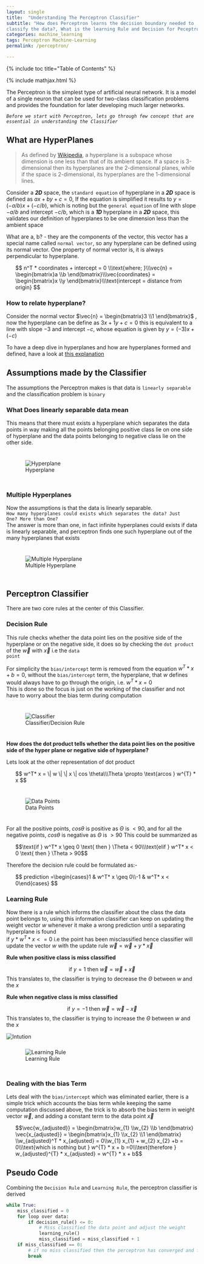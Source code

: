 ```yaml
---
layout: single
title:  "Understanding The Perceptron Classifier"
subtitle: "How does Perceptron learns the decision boundary needed to 
classify the data?, What is the learning Rule and Decision for Peceptron?"
categories: machine_learning
tags: Perceptron Machine-Learning
permalink: /perceptron/

---
```

{% include toc title="Table of Contents" %}

{% include mathjax.html %}


The Perceptron is the simplest type of artificial neural network. It is a model of a single neuron that can
be used for two-class classification problems and provides the foundation for later developing much larger networks.


*```Before we start with Perceptron, lets go through few concept that are essential in understanding the Classifier```*

## What are HyperPlanes
	
> As defined by [Wikipedia](https://en.wikipedia.org/wiki/Hyperplane), a hyperplane is a subspace whose dimension is one less than that of its ambient space. If a space is 
3-dimensional then its hyperplanes are the 2-dimensional planes, while if the space is 2-dimensional,
its hyperplanes are the 1-dimensional lines.

Consider a ***2D*** space, the `standard equation` of hyperplane in a ***2D*** space is defined
as $ax + by + c = 0$, If the equation is simplified it results to  $y = (-a/b) x + (-c/b)$, which is noting but the
`general equation` of line with slope $-a/b$ and intercept $-c/b$, which is a ***1D*** hyperplane in a ***2D*** space,
this validates our definition of hyperplanes to be one dimension less than the ambient space

What are a, b? - they are the components of the vector, this vector has a special name called `normal vector`, 
so any hyperplane can be defined using its normal vector. One property of normal vector is, it is always perpendicular to hyperplane.

<ul>
$$
n^T * coordinates + intercept = 0 
\\\text{where; }\\\vec{n}  = \begin{bmatrix}a  \\b \end{bmatrix}\\\vec{coordinates}  =  \begin{bmatrix}x  \\y \end{bmatrix}\\\text{intercept = distance from origin}
$$
</ul>

### <span style="color:gray text-decoration:underline;">How to relate hyperplane? </span>

Consider the normal vector $\vec{n}  = \begin{bmatrix}3 \\1  \end{bmatrix}$ , now the hyperplane can be define as $3x + 1y + c = 0$
this is equivalent to a line with slope $-3$ and intercept $-c$, whose equation is given by $y = (-3) x + (-c)$

To have a deep dive in hyperplanes and how are hyperplanes formed and defined, have a look at 
[this explanation](https://www.youtube.com/watch?v=-sNDkhE2Vsk&feature=emb_logo)



##  Assumptions made by the Classifier
The assumptions the Perceptron makes is that data is `linearly separable` and the classification problem is `binary`

### <span style="color:gray text-decoration:underline;">What Does linearly separable data mean </span>

This means that there must exists a hyperplane which separates the data points in way making all the points belonging
positive class lie on one side of hyperplane and the data points belonging to negative class lie on the other side.


<div style="padding: 10px;">
<figure class="image">
  <img src="https://fuzailpalnak.github.io/assets/perceptron_files/hyperplane.png" alt="Hyperplane">
  <figcaption>Hyperplane</figcaption>
</figure>
</div>



### <span style="color:gray text-decoration:underline;">Multiple Hyperplanes</span>

Now the assumptions is that the data is linearly separable.<br />
<code>How many hyperplanes could exists which separates the data?
Just One? More than One?</code><br />
The answer is more than one, in fact infinite hyperplanes could exists if data is linearly separable, 
and perceptron finds one such hyperplane out of the many hyperplanes that exists

<div style="padding: 10px;">
<figure class="image">
  <img src="https://fuzailpalnak.github.io/assets/perceptron_files/multiple_hyperplanes.png" alt="Multiple Hyperplane">
  <figcaption>Multiple Hyperplane</figcaption>
</figure>
</div>


##  Perceptron Classifier

There are two core rules at the center of this Classifier.

### <span style="color:gray text-decoration:underline;">Decision Rule</span>
This rule checks whether the data point lies on the positive side of the hyperplane or on the negative side, it does so
by checking the <code>dot product</code> of the $\vec{w}$ with $\vec{x}$ i.e the <code>data point</code>


For simplicity the <code>bias/intercept</code> term is removed from the equation $w^T * x + b = 0$, without the <code>bias/intercept</code> term,
the hyperplane, that $w$ defines would always have to go through the origin, i.e. $w^T * x = 0$<br />
This is done so the focus is just on the working of the classifier and not have to worry about the bias term during computation

<div style="padding: 10px;">
<figure class="image">
  <img src="https://fuzailpalnak.github.io/assets/perceptron_files/classifier.png" alt="Classifier">
  <figcaption>Classifier/Decision Rule</figcaption>
</figure>
</div>

<b>How does the dot product tells whether the data point lies on the positive side of the hyper plane or negative side of hyperplane?</b><br />

Lets look at the other representation of dot product
<ul>
$$
w^T* x = \| w \|  \| x \| cos \theta\\\Theta  \propto   \text{arcos }  w^{T} * x
$$
</ul>


<div style="padding: 10px;">
<figure class="image">
  <img src="https://fuzailpalnak.github.io/assets/perceptron_files/example2.png" alt="Data Points">
  <figcaption>Data Points</figcaption>
</figure>
</div>


For all the positive points, $cos \theta$ is positive as $\Theta$ is $< 90$, and for all the negative points,
$cos \theta$ is negative as $\Theta$ is $> 90$
This could be summarized as 
<ul>
$$\text{if } w^T* x  \geq  0 \text{ then }  \Theta < 90\\\text{elif } w^T* x  <  0 \text{ then }  \Theta > 90$$
</ul>

Therefore the decision rule could be formulated as:-
<ul>
$$
prediction =\begin{cases}1 & w^T* x \geq 0\\-1 & w^T* x <  0\end{cases} 
$$

</ul>


### <span style="color:gray text-decoration:underline;">Learning Rule </span>

Now there is a rule which informs the classifier about the class the data point belongs to, using this information 
classifier can keep on updating the weight vector $w$ whenever it make a wrong prediction until a separating hyperplane is found<br />
if $y * w^T * x <= 0$ i.e the point has been misclassified hence classifier will update the vector $w$ with the update rule
$\vec{w}  = \vec{w}  + y * \vec{x}$<br />  


<b>Rule when positive class is miss classified</b><br />

$$\text{if } y = 1 \text{ then } \vec{w}  = \vec{w} + \vec{x}$$
This translates to, the classifier is trying to decrease the $\Theta$ between $w$ and the $x$<br />


<b>Rule when negative class is miss classified</b><br />

$$\text{if } y = -1 \text{ then } \vec{w}  = \vec{w} - \vec{x}$$
This translates to, the classifier is trying to increase the $\Theta$ between $w$ and the $x$<br />

<img src="https://fuzailpalnak.github.io/assets/perceptron_files/intution.png" alt="Intution">

<div style="padding: 10px;">
<figure class="image">
  <img src="https://fuzailpalnak.github.io/assets/perceptron_files/intution.png" alt="Learning Rule">
  <figcaption>Learning Rule</figcaption>
</figure>
</div>
 
### <span style="color:gray text-decoration:underline;">Dealing with the bias Term </span>

Lets deal with the <code>bias/intercept</code> which was eliminated earlier, there is a simple trick which accounts the bias
term while keeping the same computation discussed above, the trick is to absorb the bias term in weight vector $\vec{w}$,
and adding a constant term to the data point $\vec{x}$
<ul>
$$\vec{w_{adjusted}}  = \begin{bmatrix}w_{1}  \\w_{2} \\b  \end{bmatrix} \vec{x_{adjusted}}  = \begin{bmatrix}x_{1} \\x_{2} \\1  \end{bmatrix} \\w_{adjusted}^T * x_{adjusted} = 0\\w_{1}  x_{1} + w_{2}  x_{2} +b = 0\\\text{which is nothing but } w^{T} * x + b =0\\\text{therefore } w_{adjusted}^{T} * x_{adjusted} = w^{T} * x + b$$
</ul>




##  Pseudo Code
Combining the `Decision Rule` and `Learning Rule`, the perceptron classifier is derived
```python
while True:
    miss_classified = 0
    for loop over data:
        if decision_rule() <= 0:
            # Miss classified the data point and adjust the weight
            learning_rule()
            miss_classified = miss_classified + 1
    if miss_classified == 0:
        # if no miss classified then the perceptron has converged and found a hyperplane
        break
```